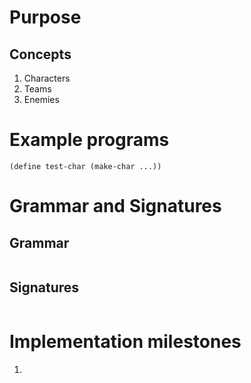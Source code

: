 # Purpose

## Concepts

1. Characters
2. Teams
3. Enemies


# Example programs

```
(define test-char (make-char ...))
```


# Grammar and Signatures

## Grammar

```
```

## Signatures

```
```


# Implementation milestones

1.
